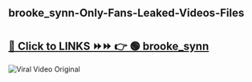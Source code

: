 
 ## brooke_synn-Only-Fans-Leaked-Videos-Files

# <h2><a href="https://mediaupload.pro?brooke_synn">🔗 Click to LINKS ⏩⏩ 👉 🟢 brooke_synn </a></h2>

<a href="https://mediaupload.pro?brooke_synn" rel="nofollow" data-target="animated-image.originalLink"><img src="https://i.ibb.co.com/xMMVF88/686577567.gif" alt="Viral Video Original" style="max-width: 100%; display: inline-block;" data-target="animated-image.originalImage"></a>